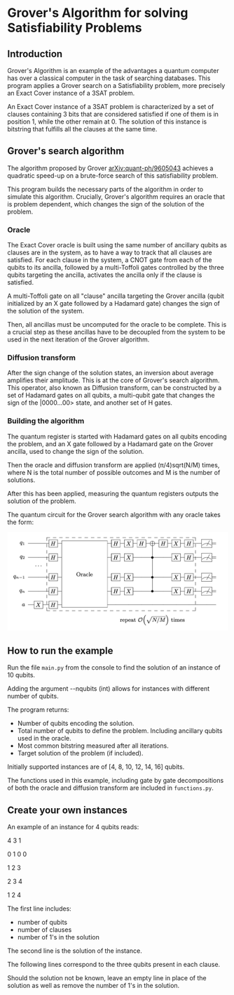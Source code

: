 # Grover's Algorithm for solving Satisfiability Problems

## Introduction

Grover's Algorithm is an example of the advantages a quantum computer has over a classical computer in the task of searching databases. This program applies a Grover search on a Satisfiability problem, more precisely an Exact Cover instance of a 3SAT problem.


An Exact Cover instance of a 3SAT problem is characterized by a set of clauses containing 3 bits that are considered satisfied if one of them is in position 1, while the other remain at 0. The solution of this instance is bitstring that fulfills all the clauses at the same time. 

## Grover's search algorithm

The algorithm proposed by Grover [arXiv:quant-ph/9605043](https://arxiv.org/abs/quant-ph/9605043) achieves a quadratic speed-up on a brute-force search of this satisfiability problem.

This program builds the necessary parts of the algorithm in order to simulate this algorithm. Crucially, Grover's algorithm requires an oracle that is problem dependent, which changes the sign of the solution of the problem. 

### Oracle

The Exact Cover oracle is built using the same number of ancillary qubits as clauses are in the system, as to have a way to track that all clauses are satisfied. For each clause in the system, a CNOT gate from each of the qubits to its ancilla, followed by a multi-Toffoli gates controlled by the three qubits targeting the ancilla, activates the ancilla only if the clause is satisfied.

A multi-Toffoli gate on all "clause" ancilla targeting the Grover ancilla (qubit initialized by an X gate followed by a Hadamard gate) changes the sign of the solution of the system. 

Then, all ancillas must be uncomputed for the oracle to be complete. This is a crucial step as these ancillas have to be decoupled from the system to be used in the next iteration of the Grover algorithm.

### Diffusion transform

After the sign change of the solution states, an inversion about average amplifies their amplitude. This is at the core of Grover's search algorithm. This operator, also known as Diffusion transform, can be constructed by a set of Hadamard gates on all qubits, a multi-qubit gate that changes the sign of the |0000...00> state, and another set of H gates. 

### Building the algorithm

The quantum register is started with Hadamard gates on all qubits encoding the problem, and an X gate followed by a Hadamard gate on the Grover ancilla, used to change the sign of the solution. 

Then the oracle and diffusion transform are applied (π/4)sqrt(N/M) times, where N is the total number of possible outcomes and M is the number of solutions.

After this has been applied, measuring the quantum registers outputs the solution of the problem.

The quantum circuit for the Grover search algorithm with any oracle takes the form:

<img src="grover-circuit-image.png" width="720px">

## How to run the example

Run the file `main.py` from the console to find the solution of an instance of 10 qubits.

Adding the argument --nqubits (int) allows for instances with different number of qubits.

The program returns:

- Number of qubits encoding the solution.
- Total number of qubits to define the problem. Including ancillary qubits used in the oracle.
- Most common bitstring measured after all iterations. 
- Target solution of the problem (if included).

Initially supported instances are of [4, 8, 10, 12, 14, 16] qubits.

The functions used in this example, including gate by gate decompositions of both the oracle and diffusion transform are included in `functions.py`.

## Create your own instances

An example of an instance for 4 qubits reads:

 4 3 1

0 1 0 0

 1 2 3

 2 3 4

 1 2 4

The first line includes:
- number of qubits
- number of clauses
- number of 1's in the solution

The second line is the solution of the instance.

The following lines correspond to the three qubits present in each clause.

Should the solution not be known, leave an empty line in place of the solution as well as remove the number of 1's in the solution.
